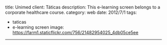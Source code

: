 title: Unimed
client: Táticas
description: This e-learning screen belongs to a corporate healthcare course.
category: web
date: 2012/7/1
tags: 
- taticas
- e-learning screen
image: https://farm1.staticflickr.com/756/21482954025_4db05ce5ee
---
